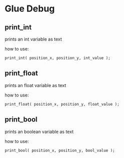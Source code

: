 # Glue Debug


## print_int
prints an int variable as text

how to use:
```
print_int( position_x, position_y, int_value );
```


## print_float
prints an float variable as text

how to use:
```
print_float( position_x, position_y, float_value );
```

## print_bool
prints an boolean variable as text

how to use:
```
print_bool( position_x, position_y, bool_value );
```
